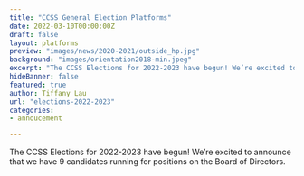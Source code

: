 ```yaml
---
title: "CCSS General Election Platforms"
date: 2022-03-10T00:00:00Z
draft: false
layout: platforms
preview: "images/news/2020-2021/outside_hp.jpg"
background: "images/orientation2018-min.jpeg"
excerpt: "The CCSS Elections for 2022-2023 have begun! We’re excited to announce that we have 9 candidates running for positions on the Board of Directors."
hideBanner: false
featured: true
author: Tiffany Lau
url: "elections-2022-2023"
categories:
- annoucement

---
```


The CCSS Elections for 2022-2023 have begun! We’re excited to announce that we have 9 candidates running for positions on the Board of Directors.

